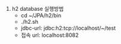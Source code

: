 1. h2 database 실행방법
   - cd ~/JPA/h2/bin
   - ./h2.sh
   - jdbc-url: jdbc:h2:tcp://localhost/~/test
   - 접속 url: localhost:8082